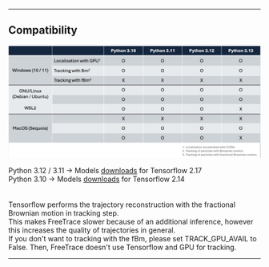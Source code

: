 *** 
## Compatibility </br>
<p align="center">
  <img width="825" src="https://github.com/JunwooParkSaribu/FreeTrace/blob/main/tmps/compatibility_table.png">
</p>

Python 3.12 / 3.11 &#8594; Models [downloads](https://psilo.sorbonne-universite.fr/index.php/s/w9PrAQbxsNJrEFc/download/models_2_17.zip) for Tensorflow 2.17 </br>
Python 3.10 &#8594; Models [downloads](https://psilo.sorbonne-universite.fr/index.php/s/o8SZrWt4HePY8js/download/models_2_14.zip) for Tensorflow 2.14 </br>
</br>
</br> 
Tensorflow performs the trajectory reconstruction with the fractional Brownian motion in tracking step.</br>
This makes FreeTrace slower because of an additional inference, however this increases the quality of trajectories in general.</br>
If you don't want to tracking with the fBm, please set TRACK_GPU_AVAIL to False. Then, FreeTrace doesn't use Tensorflow and GPU for tracking.</br>
***